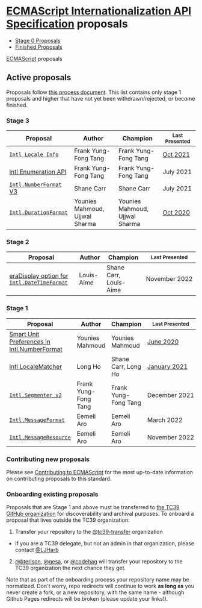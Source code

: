 # [ECMAScript Internationalization API Specification](https://github.com/tc39/ecma402) proposals

 - [Stage 0 Proposals](stage-0-proposals.md)
 - [Finished Proposals](finished-proposals.md)

 [ECMAScript](../README.md) proposals

## Active proposals

Proposals follow [this process document](https://tc39.es/process-document/).
This list contains only stage 1 proposals and higher that have not yet been withdrawn/rejected, or become finished.

### Stage 3

| Proposal                                                               | Author                           | Champion                         | <sub>Last Presented</sub>                             |
| ---------------------------------------------------------------------- | -------------------------------- | -------------------------------- | ----------------------------------------------------- |
| [`Intl Locale Info`][intl-locale-info]                                 | Frank Yung-Fong Tang             | Frank Yung-Fong Tang             | [Oct&nbsp;2021][intl-locale-info-notes]               |
| [Intl Enumeration API][intl-enumeration]                               | Frank Yung-Fong Tang             | Frank Yung-Fong Tang             | July&nbsp;2021                                        |
| [`Intl.NumberFormat` V3][intl-v3]                                      | Shane Carr                       | Shane Carr                       | July&nbsp;2021                                        |
| [`Intl.DurationFormat`][intl.durationformat]                           | Younies Mahmoud, Ujjwal Sharma   | Younies Mahmoud, Ujjwal Sharma   | [Oct&nbsp;2020][intl.durationformat-notes]            |

### Stage 2

| Proposal                                                               | Author                           | Champion                         | <sub>Last Presented</sub>                   |
| ---------------------------------------------------------------------- | -------------------------------- | -------------------------------- | -------------------------------------------- |
| [eraDisplay option for `Intl.DateTimeFormat`][eradisplay]              | Louis-Aime                       | Shane Carr, Louis-Aime           | November&nbsp;2022                           |

### Stage 1

| Proposal                                                     | Author               | Champion               | <sub>Last Presented</sub>                                        |
| ------------------------------------------------------------ | -------------------- | ---------------------- | ---------------------------------------------------------------- |
| [Smart Unit Preferences in Intl.NumberFormat][smart-units]   | Younies Mahmoud      | Younies Mahmoud        | [June 2020][smart-units-notes]           |
| [Intl LocaleMatcher][localematcher]                          | Long Ho              | Shane Carr, Long Ho    | [January&nbsp;2021][localematcher-notes] |
| [`Intl.Segmenter v2`][Intl.Segmenter-v2]                     | Frank Yung-Fong Tang | Frank Yung-Fong Tang   | December&nbsp;2021                       |
| [`Intl.MessageFormat`][intl.messageformat]                   | Eemeli Aro           | Eemeli Aro             | March&nbsp;2022                          |
| [`Intl.MessageResource`][intl.messageresource]               | Eemeli Aro           | Eemeli Aro             | November&nbsp;2022                       |

### Contributing new proposals

Please see [Contributing to ECMAScript](https://github.com/tc39/ecma262/blob/HEAD/CONTRIBUTING.md) for the most up-to-date information on contributing proposals to this standard.

### Onboarding existing proposals

Proposals that are Stage 1 and above must be transferred to [the TC39 GitHub organization](https://github.com/tc39) for discoverability and archival purposes. To onboard a proposal that lives outside the TC39 organization:

1. Transfer your repository to the [@tc39-transfer](http://github.com/tc39-transfer) organization
  - if you are a TC39 delegate, but not an admin in that organization, please contact [@LJHarb](https://github.com/ljharb)
2. [@bterlson](https://github.com/bterlson), [@gesa](https://github.com/gesa), or [@codehag](https://github.com/codehag) will transfer your repository to the TC39 organization the next chance they get.

Note that as part of the onboarding process your repository name may be normalized. Don't worry, repo redirects will continue to work **as long as** you never create a fork, or a new repository, with the same name - although Github Pages redirects will be broken (please update your links!).

[intl.durationformat]: https://github.com/tc39/proposal-intl-duration-format
[intl.durationformat-notes]: https://github.com/tc39/notes/blob/HEAD/meetings/2021-10/oct-25.md#durationformat
[intl-v3]: https://github.com/tc39/proposal-intl-numberformat-v3
[intl-v3-notes]: https://github.com/tc39/notes/blob/HEAD/meetings/2021-07/july-15.md#intlnumberformat-v3-for-stage-3
[intl-enumeration]: https://github.com/tc39/proposal-intl-enumeration
[intl-enumeration-notes]: https://github.com/tc39/notes/blob/HEAD/meetings/2021-07/july-13.md#intl-enumeration-api-for-stage-3
[smart-units]: https://github.com/tc39/proposal-smart-unit-preferences
[smart-units-notes]: https://github.com/tc39/notes/blob/840c700dc7fa7b9f6d0a3c208bd66b333e304717/meetings/2020-06/june-4.md#smart-unit-preferences-in-intlnumberformat-for-stage-1
[intl-locale-info]: https://github.com/tc39/proposal-intl-locale-info
[intl-locale-info-notes]: https://github.com/tc39/notes/blob/886ead863abbef6c7546c97c36e0fae7aba8dc8d/meetings/2021-04/apr-20.md#intl-locale-info-for-stage-3
[eradisplay]: https://github.com/tc39/proposal-intl-eradisplay
[eradisplay-notes]: https://github.com/tc39/notes/blob/HEAD/meetings/2021-01/jan-27.md#eradisplay-for-stage-1
[localematcher]: https://github.com/tc39/proposal-intl-localematcher
[localematcher-notes]: https://github.com/tc39/notes/blob/HEAD/meetings/2021-01/jan-28.md#intl-localematcher-for-stage-1
[Intl.Segmenter-v2]: https://github.com/tc39/proposal-intl-segmenter-v2
[intl.messageformat]: https://github.com/tc39/proposal-intl-messageformat
[intl.messageresource]: https://github.com/eemeli/proposal-intl-message-resource